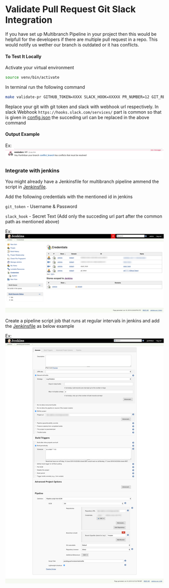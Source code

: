 # Validate Pull Request Git Slack Integration

If you have set up Multibranch Pipeline in your project then this would be helpfull for the developers if there are multiple pull request in a repo. This would notify us wether our branch is outdated or it has conflicts.

#### To Test It Locally

Activate your virtual environment

```bash
source venv/bin/activate
```

In terminal run the following command

```bash
make validate-pr GITHUB_TOKEN=XXXX SLACK_HOOK=XXXXX PR_NUMBER=12 GIT_REPO=https://github.com/parithiban/jenkins-git-integration.git
```

Replace your git with git token and slack with webhook url respectively. In slack Webhook `https://hooks.slack.com/services/` part is common so that is given in [config.json](config/config.json) the succeding url can be replaced in the above command

#### Output Example

Ex: ![Alt text](../assests/validate-pull-request.png?raw=true "output")

### Integrate with jenkins

You might already have a Jenkinsfile for multibranch pipeline ammend the script in [Jenkinsfile](Jenkinsfile).

Add the following credentials with the mentioned id in jenkins

`git_token` - Username & Password

`slack_hook` - Secret Text (Add only the succeding url part after the common path as mentioned above)

Ex:![Alt text](../assests/jenkins-credentials.png?raw=true "jenkins-credentials")

Create a pipeline script job that runs at regular intervals in jenkins and add the [Jenkinsfile](pending-pull-reviews/Jenkinsfile) as below example

Ex:![Alt text](../assests/jenkins-job.png?raw=true "jenkins-credentials")
